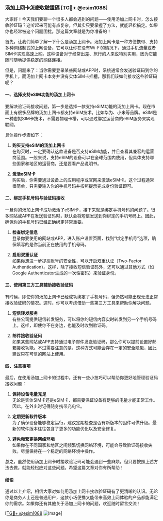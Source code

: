 ### 汤加上网卡怎麽收驗證碼 [[TG💪+ @esim1088](https://t.me/s/esim1088)]

大家好！今天我们要聊一个很多人都会遇到的问题——使用汤加上网卡时，怎么接收验证码？这听起来可能有点复杂，但其实只要掌握了方法，就能轻松搞定。如果你也经常被这个问题困扰，那这篇文章就是为你准备的！

首先，让我们简单了解一下什么是汤加上网卡。汤加上网卡是一种方便携带、支持多种网络制式的上网设备，它可以让你在没有Wi-Fi的情况下，通过手机流量或者SIM卡实现高速上网。这种设备对于经常出差、旅行的人来说特别实用，因为它能随时随地提供稳定的网络连接。

但是，问题来了：当你需要登录某些网站或APP时，系统通常会发送验证码到你的手机上，而汤加上网卡本身并没有实体SIM卡插槽，那我们该如何接收这些验证码呢？

#### 一、选择支持eSIM功能的汤加上网卡

要解决验证码接收问题，第一步是选择一款支持eSIM功能的汤加上网卡。现在市面上有很多品牌的汤加上网卡都支持eSIM技术，比如华为、小米等品牌。eSIM是一种虚拟SIM卡技术，不需要物理卡槽，可以通过绑定运营商的eSIM服务来实现联网。

具体操作步骤如下：

1. **购买支持eSIM的汤加上网卡**  
   在购买时，一定要确认这款设备是否支持eSIM功能，并且查看其兼容的运营商范围。一般来说，支持eSIM的设备可以在全球范围内使用，但具体支持哪些国家和地区的运营商，还是要看产品说明书。

2. **激活eSIM卡**  
   购买后，你需要通过设备上的应用程序或官网来激活eSIM卡。这个过程通常很简单，只需要输入你的手机号码并按照提示完成身份验证即可。

#### 二、绑定手机号码与验证码接收

一旦你的汤加上网卡成功激活了eSIM卡，接下来就是绑定手机号码的问题了。很多网站或APP在发送验证码时，默认会将短信发送到你绑定的手机号码上。因此，确保你的手机号码已经正确绑定非常重要。

1. **检查绑定信息**  
   登录你要使用的网站或APP，进入账户设置页面，找到“绑定手机号”选项，确保填写的是你当前正在使用的手机号码。

2. **启用双重认证**  
   如果你想进一步提高账号的安全性，可以开启双重认证（Two-Factor Authentication）。这样，除了接收短信验证码外，还可以通过其他方式（如Google Authenticator生成的一次性密码）来验证身份。

#### 三、使用第三方工具辅助接收验证码

有时候，即使你的汤加上网卡已经成功绑定了手机号码，但仍然可能出现无法正常接收验证码的情况。这时，你可以考虑借助一些第三方工具来帮助你解决问题。

1. **短信转发服务**  
   有些公司提供短信转发服务，可以将你的短信内容实时转发到另一个手机号码上。这样，即使你不在身边，也能及时收到验证码。

2. **邮件接收验证码**  
   如果某些网站或APP支持通过电子邮件发送验证码，那么你可以提前设置好邮箱接收功能。不过需要注意的是，这种方式可能会存在一定的安全隐患，因此建议只在可信的网站上使用。

#### 四、注意事项

最后，在使用汤加上网卡的过程中，还有一些小技巧可以帮助你更好地管理验证码接收问题：

1. **保持设备电量充足**  
   无论是实体SIM卡还是eSIM卡，都需要保证设备有足够的电量才能正常工作。因此，在外出时记得随身携带充电宝。

2. **定期更新软件版本**  
   为了确保设备能够稳定运行，建议定期检查是否有新版本的固件可供升级。最新的软件版本往往包含了更多的功能优化以及安全修复。

3. **避免频繁更换网络环境**  
   如果你在不同国家和地区之间频繁切换网络环境，可能会导致验证码接收失败。尽量保持在一个稳定的网络环境中操作。

总之，虽然使用汤加上网卡时接收验证码可能会遇到一些麻烦，但只要按照上述方法去做，就能轻松应对这些问题。希望这篇文章对你有所帮助！

#### 结语

通过以上介绍，相信大家对如何用汤加上网卡接收验证码有了更清晰的认识。无论你是商务人士还是普通用户，这款小巧便携又能带来高效上网体验的产品都能满足你的需求。如果你还有其他关于汤加上网卡的问题，欢迎随时留言交流！

[[TG💪+ @esim1088](https://t.me/s/esim1088) ![Image](https://i.postimg.cc/4NQfJmqS/Snipaste-2025-05-13-00-14-12.png)]